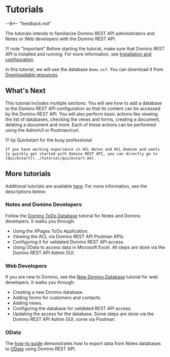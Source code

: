 # Tutorials

--8<-- "feedback.md"

The tutorials intends to familiarize Domino REST API administrators and Notes or Web developers with the Domino REST API.

<!-- prettier-ignore -->
!!! note "Important"
    Before starting the tutorial, make sure that Domino REST API is installed and running. For more information, see [Installation and configuration](../tutorial/installconfig/index.md).

In this tutorial, we will use the database `Demo.nsf`. You can download it from [Downloadable resources](../references/downloads.md).

## What's Next

This tutorial includes multiple sections. You will see how to add a database to the Domino REST API configuration so that its content can be accessed by the Domino REST API. You will also perform basic actions like viewing the list of databases, checking the views and forms, creating a document, deleting a document and more. Each of these actions can be performed using the AdminUI or Postman/curl.

<!-- prettier-ignore -->
!!! tip Quickstart for the busy professional

    If you have working experience in HCL Notes and HCL Domino and wants to quickly get started with Domino REST API, you can directly go to [Quickstart](../tutorial/quickstart.md).

## More tutorials

Additional tutorials are available [here](https://opensource.hcltechsw.com/domino-keep-tutorials/). For more information, see the descriptions below: <!--and also [can be found here](https://opensource.hcltechsw.com/domino-keep-tutorials/):-->

### Notes and Domino Developers

Follow the [Domino ToDo Database](https://opensource.hcltechsw.com/domino-keep-tutorials/pages/todo/index) tutorial for Notes and Domino developers. It walks you through:

- Using the XPages ToDo Application.
- Viewing the ACL via Domino REST API Postman APIs.
- Configuring it for validated Domino REST API access.
- Using OData to access data in Microsoft Excel. All steps are done via the Domino REST API Admin GUI.

### Web Developers

If you are new to Domino, see the [New Domino Database](https://opensource.hcltechsw.com/domino-keep-tutorials/pages/domino-new/index) tutorial for web developers. It walks you through:

- Creating a new Domino database.
- Adding forms for customers and contacts.
- Adding views.
- Configuring the database for validated REST API access.
- Updating the access for the database. Some steps are done via the Domino REST API Admin GUI, some via Postman.

### OData

The [how-to guide](../tutorial/odata/excel.md) demonstrates how to export data from Notes databases to [OData](https://www.odata.org) using Domino REST API.
